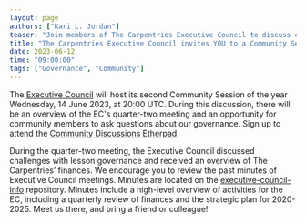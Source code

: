 ```yaml
---
layout: page
authors: ["Kari L. Jordan"]
teaser: "Join members of The Carpentries Executive Council to discuss outcomes from the Q2 meeting"
title: "The Carpentries Executive Council invites YOU to a Community Session"
date: 2023-06-12
time: "09:00:00"
tags: ["Governance", "Community"]
---
```


The [Executive Council](https://carpentries.org/governance/) will host its second Community Session of the year Wednesday, 14 June 2023, at 20:00 UTC. 
During this discussion, there will be an overview of the EC's quarter-two meeting and an opportunity for community members to ask questions about our 
governance. Sign up to attend the [Community Discussions Etherpad](https://pad.carpentries.org/community-discussions).

During the quarter-two meeting, the Executive Council discussed challenges with lesson governance and received an overview of The Carpentries’ finances. 
We encourage you to review the past minutes of Executive Council meetings. Minutes are located on the 
[executive-council-info](https://github.com/carpentries/executive-council-info/tree/main/minutes/2023) repository. Minutes include a high-level overview of 
activities for the EC, including a quarterly review of finances and the strategic plan for 2020-2025. Meet us there, and bring a friend or colleague!





